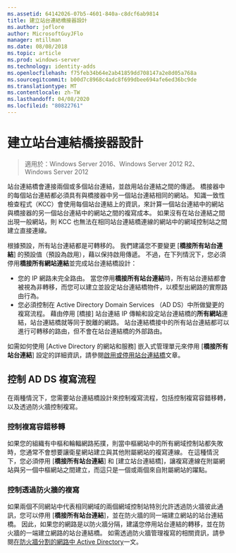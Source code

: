 ```yaml
---
ms.assetid: 64142026-07b5-4601-840a-c8dcf6ab9814
title: 建立站台連結橋接器設計
ms.author: joflore
author: MicrosoftGuyJFlo
manager: mtillman
ms.date: 08/08/2018
ms.topic: article
ms.prod: windows-server
ms.technology: identity-adds
ms.openlocfilehash: f75feb34b64e2ab41859dd708147a2e8d05a768a
ms.sourcegitcommit: b00d7c8968c4adc8f699dbee694afe6ed36bc9de
ms.translationtype: MT
ms.contentlocale: zh-TW
ms.lasthandoff: 04/08/2020
ms.locfileid: "80822761"
---
```

# <a name="creating-a-site-link-bridge-design"></a>建立站台連結橋接器設計

>適用於：Windows Server 2016、Windows Server 2012 R2、Windows Server 2012

站台連結橋會連接兩個或多個站台連結，並啟用站台連結之間的傳遞。 橋接器中的每個站台連結都必須具有與橋接器中另一個站台連結相同的網站。 知識一致性檢查程式（KCC）會使用每個站台連結上的資訊，來計算一個站台連結中的網站與橋接器的另一個站台連結中的網站之間的複寫成本。 如果沒有在站台連結之間出現一般網站，則 KCC 也無法在相同站台連結橋連線的網站中的網域控制站之間建立直接連線。  
  
根據預設，所有站台連結都是可轉移的。 我們建議您不要變更 [**橋接所有站台連結**] 的預設值（預設為啟用），藉以保持啟用傳遞。 不過，在下列情況下，您必須停用**橋接所有網站連結**並完成站台連結橋設計：  

- 您的 IP 網路未完全路由。 當您停用**橋接所有站台連結**時，所有站台連結都會被視為非轉移，而您可以建立並設定站台連結橋物件，以模型出網路的實際路由行為。  
- 您必須控制在 Active Directory Domain Services （AD DS）中所做變更的複寫流程。 藉由停用 [橋接] 站台連結 IP 傳輸和設定站台連結橋的**所有網站**連結，站台連結橋就等同于脫離的網路。 站台連結橋接中的所有站台連結都可以進行可轉移的路由，但不會在站台連結橋的外部路由。  

如需如何使用 [Active Directory 的網站和服務] 嵌入式管理單元來停用 [**橋接所有站台連結**] 設定的詳細資訊，請參閱[啟用或停用站台連結橋](https://go.microsoft.com/fwlink/?LinkId=107073)文章。  
  
## <a name="controlling-ad-ds-replication-flow"></a>控制 AD DS 複寫流程

在兩種情況下，您需要站台連結橋設計來控制複寫流程，包括控制複寫容錯移轉，以及透過防火牆控制複寫。  
  
### <a name="controlling-replication-failover"></a>控制複寫容錯移轉

如果您的組織有中樞和輪輻網路拓撲，則當中樞網站中的所有網域控制站都失敗時，您通常不會想要讓衛星網站建立與其他附屬網站的複寫連線。 在這種情況下，您必須停用 [**橋接所有站台連結**] 和 [建立站台連結橋]，讓複寫連線在附屬網站與另一個中樞網站之間建立，而這只是一個或兩個來自附屬網站的躍點。  
  
### <a name="controlling-replication-through-a-firewall"></a>控制透過防火牆的複寫

如果兩個不同網站中代表相同網域的兩個網域控制站特別允許透過防火牆彼此通訊，您可以停用 [**橋接所有站台連結**]，並在防火牆的同一端建立網站的站台連結橋。 因此，如果您的網路是以防火牆分隔，建議您停用站台連結的轉移，並在防火牆的一端建立網路的站台連結橋。 如需透過防火牆管理複寫的相關資訊，請參閱[在防火牆分割的網路中 Active Directory](https://go.microsoft.com/fwlink/?LinkId=107074)一文。

